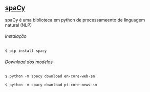 ## [spaCy](https://spacy.io/)

spaCy é uma biblioteca em python de processameento de linguagem natural (NLP)

###### Instalação

```
$ pip install spacy
```
###### Download dos modelos
```
$ python -m spacy download en-core-web-sm

$ python -m spacy download pt-core-news-sm


```